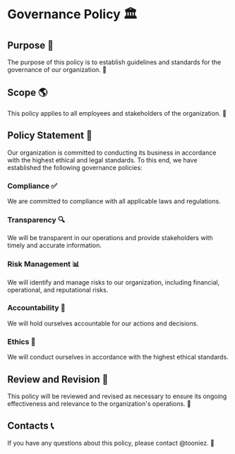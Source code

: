 # Governance Policy 🏛️

## Purpose 🎯

The purpose of this policy is to establish guidelines and standards for the governance of our organization. 🤝

## Scope 🌎

This policy applies to all employees and stakeholders of the organization. 👥

## Policy Statement 📜

Our organization is committed to conducting its business in accordance with the highest ethical and legal standards. To this end, we have established the following governance policies:

### Compliance ✅

We are committed to compliance with all applicable laws and regulations.

### Transparency 🔍

We will be transparent in our operations and provide stakeholders with timely and accurate information.

### Risk Management 📊

We will identify and manage risks to our organization, including financial, operational, and reputational risks.

### Accountability 🤲

We will hold ourselves accountable for our actions and decisions.

### Ethics 🙌

We will conduct ourselves in accordance with the highest ethical standards.

## Review and Revision 🔄

This policy will be reviewed and revised as necessary to ensure its ongoing effectiveness and relevance to the organization's operations. 🧐

## Contacts 📞

If you have any questions about this policy, please contact @tooniez. 📧
